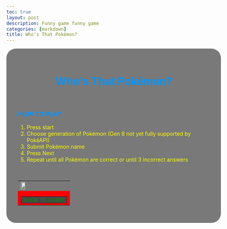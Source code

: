 ```yaml
---
toc: true
layout: post
description: Funny game funny game
categories: [markdown]
title: Who's That Pokémon?
---
```

<html>
    <head>
        <style>
        .myDiv {
            border: 0px solid rgb(0, 0, 0);
            padding: 30px;
            background-color: #4d4d4dbe;    
            width: 100%;
            margin: auto;
            border-radius: 25px;
        }
        .myButton {
            height: 300%;
            width: 100%;
            background-color:rgb(72, 71, 71);
            color:rgb(0, 154, 0); 
            border: 1px solid rgb(125, 0, 0)
        }
        .myTable {
            width: 100%;
            table-layout: fixed;
            border: 0;
        }
        tr.pokeBox {
            background-image:url('https://i.ibb.co/rQFzcnD/d83htw0-ec490c3b-f7dd-4570-a698-8404a8a12f99.png');
            background-size: cover;
            color:white;
        }
        tr.myRow {
            color:rgb(0, 154, 0);
            background-color:red
        }
        td.myData {
            color:rgb(0, 154, 0);
            background-color:red
        }
        .myIMG {
            height: 30%;
            width: 30%;
            margin: auto;
        }
        </style>
    </head>
    <div class="myDiv">
        <h1 style="color:rgb(0, 149, 255); text-align:center">Who's That Pokémon?</h1>
        <br>
        <h3 style="color:rgb(0, 149, 255)">HOW TO PLAY</h3>
            <ol type="1"> 
                <span style="color:rgb(255, 255, 0)">
                    <li>Press start</li>
                    <li>Choose generation of Pokémon (Gen 8 not yet fully supported by PokéAPI)</li>
                    <li>Submit Pokémon name</li>
                    <li>Press Next</li>
                    <li>Repeat until all Pokémon are correct or until 3 incorrect answers</li>
                </span> 
            </ol>
        <br>
        <table class="myTable" id="table">
            <tr class="pokeBox">
                <td colspan=8>
                    <span id="imageBox"><img class="myIMG" src="https://www.freepnglogos.com/uploads/pokeball-png/pokeball-alexa-style-blog-pokemon-inspired-charmander-daily-8.png"></span>
                    <br>
                    <span id="gameInfo"></span>
                </td>
            </tr>
            <tr><td class="myData" colspan=8 id="inputRow"></td></tr>
            <tr class="myRow"><td colspan=8 id="message"></td></tr>
            <tr id="rowButtons">
                <td class="myData" colspan=8><button class="myButton" onclick="gameStart()">CLICK TO START</button></td>
            </tr>
        </table>
    </div>
<script>
    // Pokemon variables
    var pokeMin = ""
    var pokeMax = ""
    var pokeName = ""
    var pokeIMG = ""
    var pokeFilteredName = ""
    const gen = ""

    // Game variables
    var randId = 0
    var correct = 0
    var incorrect = 0
    const strikes = 3 // how many user is allowed to get incorrect before losing
    var pokeChecked = ""

    const options = {
      method: 'GET',
    }
    
    var usedIds = []
    const genList = [
        {
            "generation":1,
            "min":1,
            "max":151
        },
        {
            "generation":2,
            "min":152,
            "max":251
        },
        {
            "generation":3,
            "min":252,
            "max":386
        },
        {
            "generation":4,
            "min":387,
            "max":493
        },
        {
            "generation":5,
            "min":494,
            "max":649
        },
        {
            "generation":6,
            "min":650,
            "max":721
        },
        {
            "generation":7,
            "min":722,
            "max":809
        },
        {
            "generation":8,
            "min":810,
            "max":905
        }
    ]

    const pokeFilter = [
        "nidoran-f",
        "nidoran-m",
        "deoxsys-normal",
        "wormadam-plant",
        "porygon-z",
        "giratina-altered",
        "shaymin-land",
        "basculin-red-striped",
        "darmanitan-standard",
        "tornadus-incarnate",
        "thundurus-incarnate",
        "landorus-incarnate",
        "meloetta-aria",
        "meowstic-male",
        "aegislash-shield",
        "pumpkaboo-average",
        "gourgeist-average",
        "zygarde-50",
        "oricorio-baile",
        "lycanroc-midday",
        "wishiwashi-solo",
        "type-null",
        "minior-red-meteor",
        "mimikyu-disguised",
        "toxtricity-amped",
        "eiscue-ice",
        "indeedee-male",
        "morpeko-full-belly",
        "urshifu-single-strike",
        "mr-mime",
    ]
    
    const pokeFiltered = [
        "nidoran",
        "nidoran",
        "deoxsys",
        "wormadam",
        "porygon-Z",
        "giratina",
        "shaymin",
        "basculin",
        "darmanitan",
        "tornadus",
        "thundurus",
        "landorus",
        "meloetta",
        "meowstic",
        "aegislash",
        "pumpkaboo",
        "gourgeist",
        "zygarde",
        "oricorio",
        "lycanroc",
        "wishiwashi",
        "type: Null",
        "minior",
        "mimikyu",
        "toxtricity",
        "eiscue",
        "indeedee",
        "morpeko",
        "urshifu",
        "mr. mime",
    ]

    function gameStart() {
        document.getElementById('rowButtons').innerHTML = ""
        document.getElementById('message').innerHTML = "Choose a generation"

        for (i in genList) {
            document.getElementById('rowButtons').innerHTML += '\
            <td><button type="button" class="myButton" onclick="genSelect(' + i + ')">Gen' + genList[i]["generation"] + '</button></td> \
            '
        }
    }

    function genSelect(gen) {
        if (gen == 7) {
            document.getElementById('message').innerHTML = "Generation 8 is not currently fully supported by PokéAPI. Please choose another generation"
        }
        else {
        pokeMin = genList[gen]["min"]
        pokeMax = genList[gen]["max"]
        genSelected()
        }
    }

    function genSelected() {
        document.getElementById('rowButtons').innerHTML = ' \
        <td colspan=4><button type="button" class="myButton" onclick="pokeCheck()">Submit</button></td> \
        <td colspan=4><button type="button" class="myButton" onclick="nextPokemon()">Next</button></td> \
        '

        document.getElementById('inputRow').innerHTML = '<input type="text" id="inputBox" style="width:100%">'

        document.getElementById('message').innerHTML = ""

        document.getElementById('gameInfo').innerHTML = '\
        <body> \
            Pokémon: <b id="displayedName">???</b>\
            <br> \
            Correct: <b id="displayedCorrect">0/' + (pokeMax - pokeMin + 1) + '</b>\
            <br>\
            Incorrect: <b id="displayedIncorrect">0/' + strikes + '</b> \
        </body> \
        '

        getPokemon(pokeMin, pokeMax)
    }

    function getRandId(min, max) {
        randId = Math.floor(Math.random() * (max - min) + min)

        while (usedIds.includes(randId) == true | randId == 0) {
            randId = Math.floor(Math.random() * (max - min) + min)
        }
        
        return randId
    }

    function getPokemon(pokeMin, pokeMax) {
        fetch('https://pokeapi.co/api/v2/pokemon/' + getRandId(pokeMin, pokeMax), options)
        .then(response => response.json().then(data => {
        pokeName = data.name
        pokeID = data.id
        pokeIMG = data.sprites.front_default

        document.getElementById('imageBox').innerHTML = '<img class="myIMG" src="' + pokeIMG + '">'
        document.getElementById('displayedName').innerHTML = '???'

        if (pokeFilter.includes(pokeName) == true) {
            pokeFilteredName = pokeFiltered[pokeFilter.indexOf(pokeName)]
        }
        else {
            pokeFilteredName = pokeName
        }
        }))
    }

    function pokeCheck(pokeGuess) {
        var pokeGuess = document.getElementById("inputBox").value
        var input = pokeGuess.toLowerCase()

        while (pokeChecked == false) {
            if (input == pokeFilteredName) {
                correct += 1
                document.getElementById('message').innerHTML = pokeGuess + " is correct!"
                usedIds.push(randId)
            }
            else {
                if (incorrect < (strikes - 1)) {
                    incorrect += 1
                    document.getElementById('message').innerHTML = pokeGuess + " is incorrect!"
                }
                else {
                    incorrect += 1
                    document.getElementById('message').innerHTML = pokeGuess + " is incorrect! You lose!"
                    document.getElementById('rowButtons').innerHTML = ' \
                    <td colspan=8><button type="button" class="myButton" onclick="location.reload()">Restart</button></td> \
                    '
                }
                            
            }
            document.getElementById('displayedCorrect').innerHTML = correct + "/" + (pokeMax - pokeMin + 1)
            document.getElementById('displayedIncorrect').innerHTML = incorrect + "/" + strikes
            document.getElementById('displayedName').innerHTML = pokeFilteredName.charAt(0).toUpperCase() + pokeFilteredName.slice(1)

            pokeChecked = true
        }
    }

    function nextPokemon() {
        if (pokeChecked == true) {
            getPokemon(pokeMin, pokeMax)
            document.getElementById('message').innerHTML = ""
            document.getElementById('inputBox').value = ""
            pokeChecked = false
        }
        else (
            document.getElementById('message').innerHTML = "Please guess something in the box above or press submit"
        )
    }
</script>
</html>
